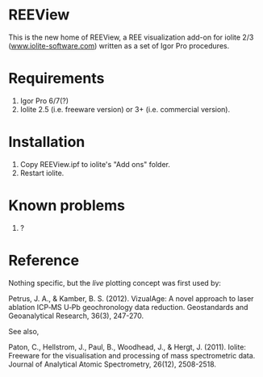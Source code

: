 # REEView

This is the new home of REEView, a REE visualization add-on for iolite 2/3 (www.iolite-software.com) written as a set of Igor Pro procedures.

# Requirements

1. Igor Pro 6/7(?)
2. Iolite 2.5 (i.e. freeware version) or 3+ (i.e. commercial version).

# Installation

1. Copy REEView.ipf to iolite's "Add ons" folder.
2. Restart iolite.

# Known problems

1. ?

# Reference

Nothing specific, but the _live_ plotting concept was first used by:

Petrus, J. A., & Kamber, B. S. (2012). VizualAge: A novel approach to laser ablation ICP‐MS U‐Pb geochronology data reduction. Geostandards and Geoanalytical Research, 36(3), 247-270.

See also,

Paton, C., Hellstrom, J., Paul, B., Woodhead, J., & Hergt, J. (2011). Iolite: Freeware for the visualisation and processing of mass spectrometric data. Journal of Analytical Atomic Spectrometry, 26(12), 2508-2518.
